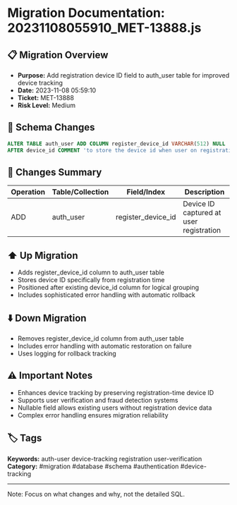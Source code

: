 # Migration Documentation: 20231108055910_MET-13888.js

## 📋 Migration Overview
- **Purpose:** Add registration device ID field to auth_user table for improved device tracking
- **Date:** 2023-11-08 05:59:10
- **Ticket:** MET-13888
- **Risk Level:** Medium

## 🔧 Schema Changes
```sql
ALTER TABLE auth_user ADD COLUMN register_device_id VARCHAR(512) NULL 
AFTER device_id COMMENT 'to store the device id when user on registration';
```

## 📝 Changes Summary
| Operation | Table/Collection | Field/Index | Description |
|-----------|-----------------|-------------|-------------|
| ADD | auth_user | register_device_id | Device ID captured at user registration |

## ⬆️ Up Migration
- Adds register_device_id column to auth_user table
- Stores device ID specifically from registration time
- Positioned after existing device_id column for logical grouping
- Includes sophisticated error handling with automatic rollback

## ⬇️ Down Migration
- Removes register_device_id column from auth_user table
- Includes error handling with automatic restoration on failure
- Uses logging for rollback tracking

## ⚠️ Important Notes
- Enhances device tracking by preserving registration-time device ID
- Supports user verification and fraud detection systems
- Nullable field allows existing users without registration device data
- Complex error handling ensures migration reliability

## 🏷️ Tags
**Keywords:** auth-user device-tracking registration user-verification
**Category:** #migration #database #schema #authentication #device-tracking

---
Note: Focus on what changes and why, not the detailed SQL.
